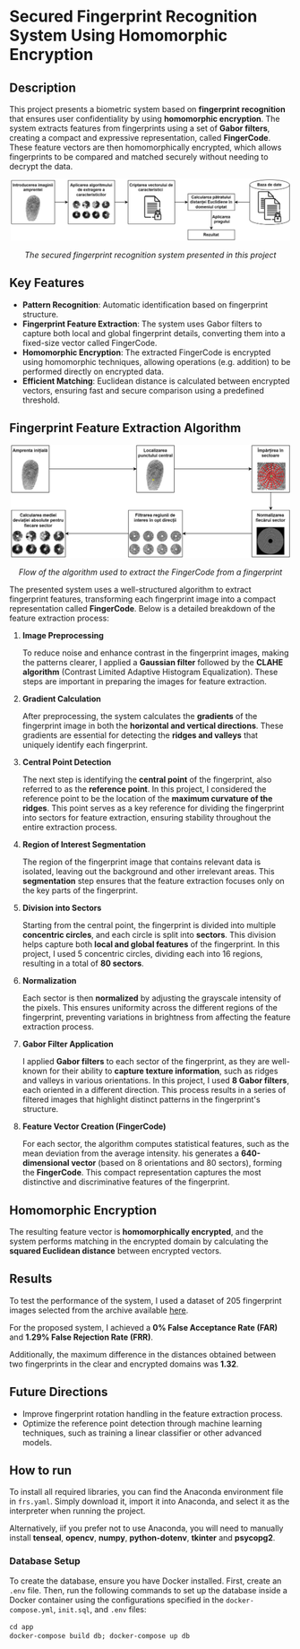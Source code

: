 # Secured Fingerprint Recognition System Using Homomorphic Encryption

## Description
This project presents a biometric system based on **fingerprint recognition** that ensures user confidentiality by using **homomorphic encryption**. The system extracts features from fingerprints using a set of **Gabor filters**, creating a compact and expressive representation, called **FingerCode**. These feature vectors are then homomorphically encrypted, which allows fingerprints to be compared and matched securely without needing to decrypt the data.

<p align="center">
  <img src="./readme images/used_biometric_system.png" width="500" alt="Used biometric system" />
</p>
<p align="center">
  <i>The secured fingerprint recognition system presented in this project</i>
</p>

## Key Features
- **Pattern Recognition**: Automatic identification based on fingerprint structure.
- **Fingerprint Feature Extraction**: The system uses Gabor filters to capture both local and global fingerprint details, converting them into a fixed-size vector called FingerCode.
- **Homomorphic Encryption**: The extracted FingerCode is encrypted using homomorphic techniques, allowing operations (e.g. addition) to be performed directly on encrypted data.
- **Efficient Matching**: Euclidean distance is calculated between encrypted vectors, ensuring fast and secure comparison using a predefined threshold.

## Fingerprint Feature Extraction Algorithm

<p align="center">
  <img src="./readme images/flow_extract_fingercode.png" width="500" alt="Flow extract fingercode" />
</p>
<p align="center">
  <i>Flow of the algorithm used to extract the FingerCode from a fingerprint</i>
</p>

The presented system uses a well-structured algorithm to extract fingerprint features, transforming each fingerprint image into a compact representation called **FingerCode**. Below is a detailed breakdown of the feature extraction process:
1. **Image Preprocessing**

      To reduce noise and enhance contrast in the fingerprint images, making the patterns clearer, I applied a **Gaussian filter** followed by the **CLAHE algorithm** (Contrast Limited Adaptive Histogram Equalization). These steps are important in preparing the images for feature extraction.

2.  **Gradient Calculation**

      After preprocessing, the system calculates the **gradients** of the fingerprint image in both the **horizontal and vertical directions**. These gradients are essential for detecting the **ridges and valleys** that uniquely identify each fingerprint.

3.  **Central Point Detection**

      The next step is identifying the **central point** of the fingerprint, also referred to as the **reference point**. In this project, I considered the reference point to be the location of the **maximum curvature of the ridges**. This point serves as a key reference for dividing the fingerprint into sectors for feature extraction, ensuring stability throughout the entire extraction process.

4.  **Region of Interest Segmentation**

      The region of the fingerprint image that contains relevant data is isolated, leaving out the background and other irrelevant areas. This **segmentation** step ensures that the feature extraction focuses only on the key parts of the fingerprint.

5.  **Division into Sectors**

      Starting from the central point, the fingerprint is divided into multiple **concentric circles**, and each circle is split into **sectors**. This division helps capture both **local and global features** of the fingerprint. In this project, I used 5 concentric circles, dividing each into 16 regions, resulting in a total of **80 sectors**.

6.  **Normalization**

      Each sector is then **normalized** by adjusting the grayscale intensity of the pixels. This ensures uniformity across the different regions of the fingerprint, preventing variations in brightness from affecting the feature extraction process.

7.  **Gabor Filter Application**

      I applied **Gabor filters** to each sector of the fingerprint, as they are well-known for their ability to **capture texture information**, such as ridges and valleys in various orientations. In this project, I used **8 Gabor filters**, each oriented in a different direction. This process results in a series of filtered images that highlight distinct patterns in the fingerprint's structure.

8.  **Feature Vector Creation (FingerCode)**

      For each sector, the algorithm computes statistical features, such as the mean deviation from the average intensity. his generates a **640-dimensional vector** (based on 8 orientations and 80 sectors), forming the **FingerCode**. This compact representation captures the most distinctive and discriminative features of the fingerprint.

## Homomorphic Encryption
The resulting feature vector is **homomorphically encrypted**, and the system performs matching in the encrypted domain by calculating the **squared Euclidean distance** between encrypted vectors.

## Results
To test the performance of the system, I used a dataset of 205 fingerprint images selected from the archive available [here](https://neurotechnology.com/download/CrossMatch_Sample_DB.zip).

For the proposed system, I achieved a **0% False Acceptance Rate (FAR)** and **1.29% False Rejection Rate (FRR)**.

Additionally, the maximum difference in the distances obtained between two fingerprints in the clear and encrypted domains was **1.32**.

## Future Directions
- Improve fingerprint rotation handling in the feature extraction process.
- Optimize the reference point detection through machine learning techniques, such as training a linear classifier or other advanced models.

## How to run
To install all required libraries, you can find the Anaconda environment file in `frs.yaml`. Simply download it, import it into Anaconda, and select it as the interpreter when running the project. 

Alternatively, iif you prefer not to use Anaconda, you will need to manually install **tenseal**, **opencv**, **numpy**, **python-dotenv**, **tkinter** and **psycopg2**.

### Database Setup

To create the database, ensure you have Docker installed. First, create an `.env` file. Then, run the following commands to set up the database inside a Docker container using the configurations specified in the `docker-compose.yml`, `init.sql`, and `.env` files:
```
cd app
docker-compose build db; docker-compose up db
```